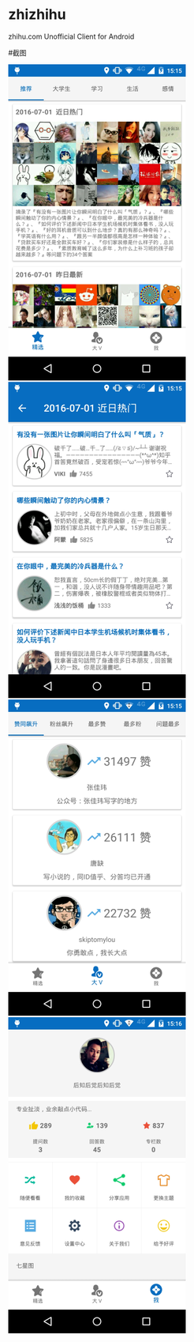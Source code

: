 # zhizhihu
zhihu.com Unofficial Client for Android

#截图   

![](screenshot/1.png)   
![](screenshot/2.png)   
![](screenshot/3.png)   
![](screenshot/4.png)   

